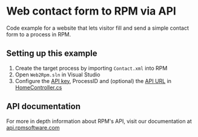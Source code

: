 # Web contact form to RPM via API

Code example for a website that lets visitor fill and send a simple contact form to a process in RPM.

## Setting up this example

1. Create the target process by importing `Contact.xml` into RPM
2. Open `Web2Rpm.sln` in Visual Studio
2. Configure the [API key](https://api.rpmsoftware.com/getting-started/#keys), ProcessID and (optional) the [API URL](https://api.rpmsoftware.com/getting-started/#url) in [HomeController.cs](https://github.com/rpmsoftware/Web2Rpm/blob/master/Web2Rpm/Controllers/HomeController.cs#L14)

## API documentation

For more in depth information about RPM's API, visit our documentation at [api.rpmsoftware.com](https://api.rpmsoftware.com/)